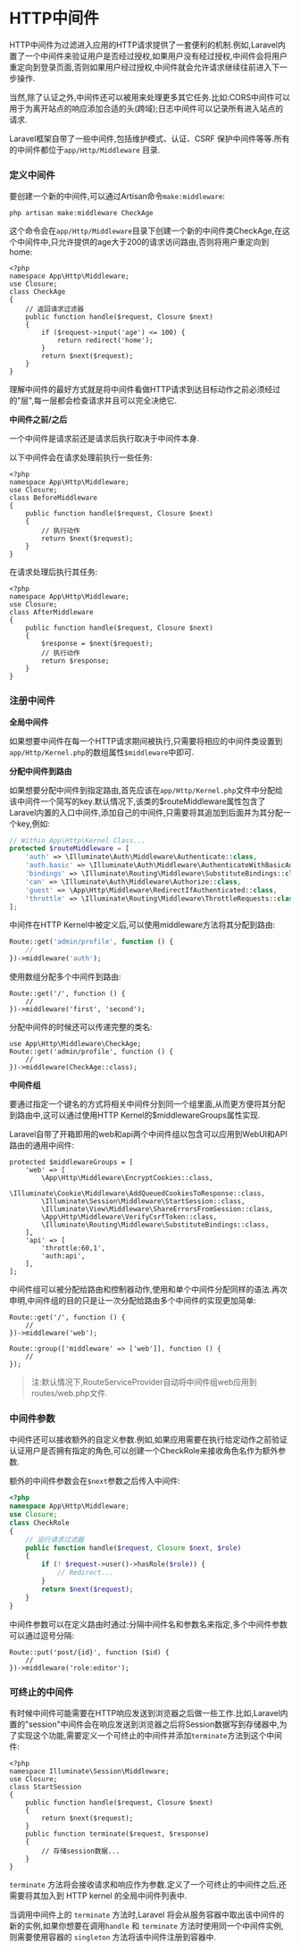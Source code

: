 # HTTP中间件

HTTP中间件为过滤进入应用的HTTP请求提供了一套便利的机制.例如,Laravel内置了一个中间件来验证用户是否经过授权,如果用户没有经过授权,中间件会将用户重定向到登录页面,否则如果用户经过授权,中间件就会允许请求继续往前进入下一步操作.

当然,除了认证之外,中间件还可以被用来处理更多其它任务.比如:CORS中间件可以用于为离开站点的响应添加合适的头\(跨域\);日志中间件可以记录所有进入站点的请求.

Laravel框架自带了一些中间件,包括维护模式、认证、CSRF 保护中间件等等.所有的中间件都位于`app/Http/Middleware` 目录.

### 定义中间件

要创建一个新的中间件,可以通过Artisan命令`make:middleware`:

```
php artisan make:middleware CheckAge
```

这个命令会在`app/Http/Middleware`目录下创建一个新的中间件类CheckAge,在这个中间件中,只允许提供的age大于200的请求访问路由,否则将用户重定向到home:

```
<?php
namespace App\Http\Middleware;
use Closure;
class CheckAge
{
    // 返回请求过滤器
    public function handle($request, Closure $next)
    {
        if ($request->input('age') <= 100) {
            return redirect('home');
        }
        return $next($request);
    }
}
```

理解中间件的最好方式就是将中间件看做HTTP请求到达目标动作之前必须经过的"层",每一层都会检查请求并且可以完全决绝它.

**中间件之前\/之后**

一个中间件是请求前还是请求后执行取决于中间件本身.

以下中间件会在请求处理前执行一些任务:

```
<?php
namespace App\Http\Middleware;
use Closure;
class BeforeMiddleware
{
    public function handle($request, Closure $next)
    {
        // 执行动作
        return $next($request);
    }
}
```

在请求处理后执行其任务:

```
<?php
namespace App\Http\Middleware;
use Closure;
class AfterMiddleware
{
    public function handle($request, Closure $next)
    {
        $response = $next($request);
        // 执行动作
        return $response;
    }
}
```

### 注册中间件

**全局中间件**

如果想要中间件在每一个HTTP请求期间被执行,只需要将相应的中间件类设置到`app/Http/Kernel.php`的数组属性`$middleware`中即可.

**分配中间件到路由**

如果想要分配中间件到指定路由,首先应该在`app/Http/Kernel.php`文件中分配给该中间件一个简写的key.默认情况下,该类的$routeMiddleware属性包含了Laravel内置的入口中间件,添加自己的中间件,只需要将其追加到后面并为其分配一个key,例如:

```php
// Within App\Http\Kernel Class...
protected $routeMiddleware = [
    'auth' => \Illuminate\Auth\Middleware\Authenticate::class,
    'auth.basic' => \Illuminate\Auth\Middleware\AuthenticateWithBasicAuth::class,
    'bindings' => \Illuminate\Routing\Middleware\SubstituteBindings::class,
    'can' => \Illuminate\Auth\Middleware\Authorize::class,
    'guest' => \App\Http\Middleware\RedirectIfAuthenticated::class,
    'throttle' => \Illuminate\Routing\Middleware\ThrottleRequests::class,
];
```

中间件在HTTP Kernel中被定义后,可以使用middleware方法将其分配到路由:

```php
Route::get('admin/profile', function () {
    // 
})->middleware('auth');
```

使用数组分配多个中间件到路由:

```
Route::get('/', function () {
    //
})->middleware('first', 'second');
```

分配中间件的时候还可以传递完整的类名:

```
use App\Http\Middleware\CheckAge;
Route::get('admin/profile', function () {
    //
})->middleware(CheckAge::class);
```

**中间件组**

要通过指定一个键名的方式将相关中间件分到同一个组里面,从而更方便将其分配到路由中,这可以通过使用HTTP Kernel的$middlewareGroups属性实现.

Laravel自带了开箱即用的web和api两个中间件组以包含可以应用到WebUI和API路由的通用中间件:

```
protected $middlewareGroups = [
    'web' => [
        \App\Http\Middleware\EncryptCookies::class,
        \Illuminate\Cookie\Middleware\AddQueuedCookiesToResponse::class,
        \Illuminate\Session\Middleware\StartSession::class,
        \Illuminate\View\Middleware\ShareErrorsFromSession::class,
        \App\Http\Middleware\VerifyCsrfToken::class,
        \Illuminate\Routing\Middleware\SubstituteBindings::class,
    ],
    'api' => [
        'throttle:60,1',
        'auth:api',
    ],
];
```

中间件组可以被分配给路由和控制器动作,使用和单个中间件分配同样的语法.再次申明,中间件组的目的只是让一次分配给路由多个中间件的实现更加简单:

```
Route::get('/', function () {
    //
})->middleware('web');

Route::group(['middleware' => ['web']], function () {
    //
});
```

> 注:默认情况下,RouteServiceProvider自动将中间件组web应用到routes\/web.php文件.

### 中间件参数

中间件还可以接收额外的自定义参数.例如,如果应用需要在执行给定动作之前验证认证用户是否拥有指定的角色,可以创建一个CheckRole来接收角色名作为额外参数.

额外的中间件参数会在`$next`参数之后传入中间件:

```php
<?php
namespace App\Http\Middleware;
use Closure;
class CheckRole
{
    // 运行请求过滤器
    public function handle($request, Closure $next, $role)
    {
        if (! $request->user()->hasRole($role)) {
            // Redirect...
        }
        return $next($request);
    }
}
```

中间件参数可以在定义路由时通过:分隔中间件名和参数名来指定,多个中间件参数可以通过逗号分隔:

```
Route::put('post/{id}', function ($id) {
    //
})->middleware('role:editor');
```

### 可终止的中间件

有时候中间件可能需要在HTTP响应发送到浏览器之后做一些工作.比如,Laravel内置的"session"中间件会在响应发送到浏览器之后将Session数据写到存储器中,为了实现这个功能,需要定义一个可终止的中间件并添加`terminate`方法到这个中间件:

```
<?php
namespace Illuminate\Session\Middleware;
use Closure;
class StartSession
{
    public function handle($request, Closure $next)
    {
        return $next($request);
    }
    public function terminate($request, $response)
    {
        // 存储session数据...
    }
}
```

`terminate` 方法将会接收请求和响应作为参数.定义了一个可终止的中间件之后,还需要将其加入到 HTTP kernel 的全局中间件列表中.

当调用中间件上的 `terminate` 方法时,Laravel 将会从服务容器中取出该中间件的新的实例,如果你想要在调用`handle` 和 `terminate` 方法时使用同一个中间件实例,则需要使用容器的 `singleton` 方法将该中间件注册到容器中.

